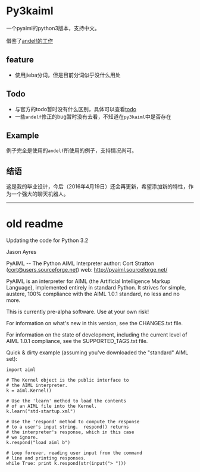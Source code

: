Py3kaiml
===

一个pyaiml的python3版本，支持中文。

借鉴了[andelf的工作](https://github.com/andelf/PyAIML)


feature
---

- 使用jieba分词，但是目前分词似乎没什么用处


Todo
---

- 与官方的todo暂时没有什么区别，具体可以查看[todo](todo.txt)
- 一些`andelf`修正的bug暂时没有去看，不知道在`py3kaiml`中是否存在

Example
---

例子完全是使用的`andelf`所使用的例子，支持情况尚可。


结语
---

这是我的毕业设计，今后（2016年4月19日）还会再更新，希望添加新的特性，作为一个强大的聊天机器人。


---

old readme
===

Updating the code for Python 3.2

Jason Ayres


PyAIML -- The Python AIML Interpreter
author: Cort Stratton (cort@users.sourceforge.net)
web: http://pyaiml.sourceforge.net/

PyAIML is an interpreter for AIML (the Artificial Intelligence Markup
Language), implemented entirely in standard Python.  It strives for
simple, austere, 100% compliance with the AIML 1.0.1 standard, no less
and no more.

This is currently pre-alpha software.  Use at your
own risk!

For information on what's new in this version, see the
CHANGES.txt file.

For information on the state of development, including 
the current level of AIML 1.0.1 compliance, see the
SUPPORTED_TAGS.txt file.

Quick & dirty example (assuming you've downloaded the
"standard" AIML set):

	import aiml

	# The Kernel object is the public interface to
	# the AIML interpreter.
	k = aiml.Kernel()

	# Use the 'learn' method to load the contents
	# of an AIML file into the Kernel.
	k.learn("std-startup.xml")

	# Use the 'respond' method to compute the response
	# to a user's input string.  respond() returns
	# the interpreter's response, which in this case
	# we ignore.
	k.respond("load aiml b")

	# Loop forever, reading user input from the command
	# line and printing responses.
	while True: print k.respond(str(input("> ")))

